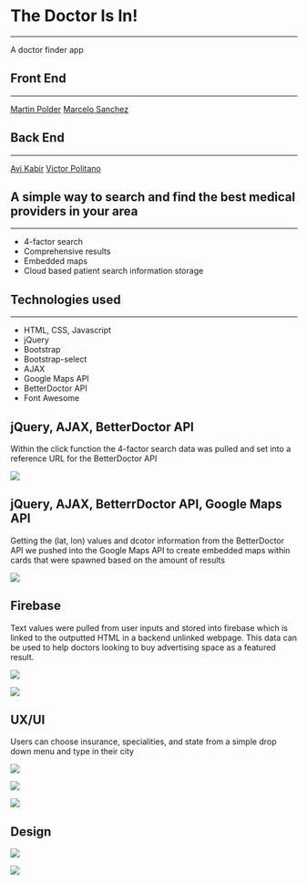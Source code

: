 # The Doctor Is In!
------

A doctor finder app

## Front End
------
[Martin Polder](https://github.com/martinpolder) 
[Marcelo Sanchez](https://github.com/martinpolder)

## Back End
------
[Avi Kabir](https://github.com/AviMKabir)
[Victor Politano](https://github.com/viant3) 

## A simple way to search and find the best medical providers in your area
------

* 4-factor search
* Comprehensive results
* Embedded maps
* Cloud based patient search information storage 

## Technologies used
------
* HTML, CSS, Javascript
* jQuery
* Bootstrap
* Bootstrap-select
* AJAX
* Google Maps API
* BetterDoctor API
* Font Awesome

## jQuery, AJAX, BetterDoctor API

Within the click function the 4-factor search data was pulled and set into a reference URL for the BetterDoctor API

[<img src="https://i.gyazo.com/dc61f3c0f5c22f9b5e4b1d8830988425.png">](https://i.gyazo.com/dc61f3c0f5c22f9b5e4b1d8830988425.png)

## jQuery, AJAX, BetterrDoctor API, Google Maps API

Getting the (lat, lon) values and dcotor information from the BetterDoctor API we pushed into the Google Maps API to create embedded maps within cards that were spawned based on the amount of results

[<img src="https://i.gyazo.com/9ad9355f3a4e2b25e51a5b84796c91fc.png">](https://i.gyazo.com/9ad9355f3a4e2b25e51a5b84796c91fc.png)

## Firebase

Text values were pulled from user inputs and stored into firebase which is linked to the outputted HTML in a backend unlinked webpage. This data can be used to help doctors looking to buy advertising space as a featured result.

[<img src="https://i.gyazo.com/7f097a300a6eb263ef3e323e511041e5.png">](https://i.gyazo.com/7f097a300a6eb263ef3e323e511041e5.png)

[<img src="https://i.gyazo.com/6cdcc6f3a3e0df3a34dc2a93ba4c501b.png">](https://i.gyazo.com/6cdcc6f3a3e0df3a34dc2a93ba4c501b.png)


## UX/UI 

Users can choose insurance, specialities, and state from a simple drop down menu and type in their city

[<img src="https://media.giphy.com/media/eepP91Q62ct92vFN7j/giphy.gif">](https://media.giphy.com/media/eepP91Q62ct92vFN7j/giphy.gif)

[<img src="https://media.giphy.com/media/jsl0sEwRiwfxR05kE3/giphy.gif">](https://media.giphy.com/media/jsl0sEwRiwfxR05kE3/giphy.gif)

[<img src="https://media.giphy.com/media/fYMHR8BRkIvoDKnNdL/giphy.gif">](https://media.giphy.com/media/fYMHR8BRkIvoDKnNdL/giphy.gif)



## Design

[<img src="https://i.gyazo.com/09d73c90f093ff4831d57b3ff2cba8d0.jpg">](https://i.gyazo.com/09d73c90f093ff4831d57b3ff2cba8d0.jpg)

[<img src="https://media.giphy.com/media/QWGRj8q7taWYFdjLK5/giphy.gif">](https://media.giphy.com/media/QWGRj8q7taWYFdjLK5/giphy.gif)



